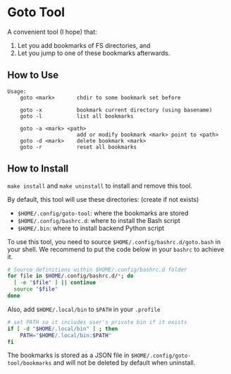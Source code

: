 # Goto Tool

A convenient tool (I hope) that:

1. Let you add bookmarks of FS directories, and
2. Let you jump to one of these bookmarks afterwards.

## How to Use

```
Usage:
    goto <mark>       chdir to some bookmark set before

    goto -x           bookmark current directory (using basename)
    goto -l           list all bookmarks

    goto -a <mark> <path>
                      add or modify bookmark <mark> point to <path>
    goto -d <mark>    delete bookmark <mark>
    goto -r           reset all bookmarks
```

## How to Install

`make install` and `make uninstall` to install and remove this tool.

By default, this tool will use these directories: (create if not exists)

- `$HOME/.config/goto-tool`: where the bookmarks are stored
- `$HOME/.config/bashrc.d`: where to install the Bash script
- `$HOME/.bin`: where to install backend Python script

To use this tool, you need to source `$HOME/.config/bashrc.d/goto.bash` in
your shell. We recommend to put the code below in your `bashrc` to achieve it.

``` sh
# Source definitions within $HOME/.config/bashrc.d folder
for file in $HOME/.config/bashrc.d/*; do
  [ -e "$file" ] || continue
  source "$file"
done
```

Also, add `$HOME/.local/bin` to `$PATH` in your `.profile`

``` sh
# set PATH so it includes user's private bin if it exists
if [ -d "$HOME/.local/bin" ] ; then
    PATH="$HOME/.local/bin:$PATH"
fi
```

The bookmarks is stored as a JSON file in `$HOME/.config/goto-tool/bookmarks`
and will not be deleted by default when uninstall.

